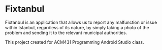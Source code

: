 # Fixtanbul
Fixtanbul is an application that allows us to report any malfunction or issue within Istanbul, regardless of its nature, by simply taking a photo of the problem and sending it to the relevant municipal authorities.

This project created for ACM431 Programming Android Studio class.
